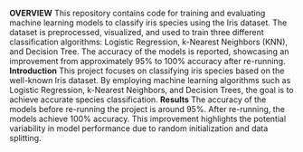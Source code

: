 **OVERVIEW**
This repository contains code for training and evaluating machine learning models to classify iris species using the Iris dataset. The dataset is preprocessed, visualized, and used to train three different classification algorithms: Logistic Regression, k-Nearest Neighbors (KNN), and Decision Tree. The accuracy of the models is reported, showcasing an improvement from approximately 95% to 100% accuracy after re-running.
**Introduction**
This project focuses on classifying iris species based on the well-known Iris dataset. By employing machine learning algorithms such as Logistic Regression, k-Nearest Neighbors, and Decision Trees, the goal is to achieve accurate species classification.
**Results**
The accuracy of the models before re-running the project is around 95%. After re-running, the models achieve 100% accuracy. This improvement highlights the potential variability in model performance due to random initialization and data splitting.

